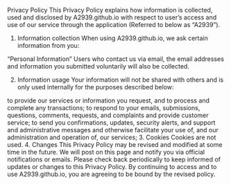 Privacy Policy
This Privacy Policy explains how information is collected, used and disclosed by A2939.github.io with respect to user’s access and use of our service through the application (Referred to below as “A2939”).

1. Information collection
When using A2939.github.io, we ask certain information from you:

“Personal Information” Users who contact us via email, the email addresses and information you submitted voluntarily will also be collected.

2. Information usage
Your information will not be shared with others and is only used internally for the purposes described below:

to provide our services or information you request, and to process and complete any transactions;
to respond to your emails, submissions, questions, comments, requests, and complaints and provide customer service;
to send you confirmations, updates, security alerts, and support and administrative messages and otherwise facilitate your use of, and our administration and operation of, our services;
3. Cookies
Cookies are not used.
4. Changes
This Privacy Policy may be revised and modified at some time in the future. We will post on this page and notify you via official notifications or emails. Please check back periodically to keep informed of updates or changes to this Privacy Policy. By continuing to access and to use A2939.github.io, you are agreeing to be bound by the revised policy.
